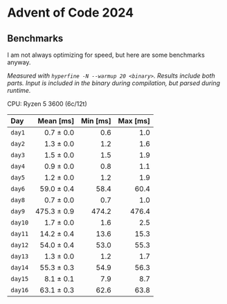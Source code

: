 # Advent of Code 2024

## Benchmarks

I am not always optimizing for speed, but here are some benchmarks anyway.

_Measured with `hyperfine -N --warmup 20 <binary>`. Results include both parts.
Input is included in the binary during compilation, but parsed during runtime._

CPU: Ryzen 5 3600 (6c/12t)

| Day     |   Mean [ms] | Min [ms] | Max [ms] |
| :------ | ----------: | -------: | -------: |
| `day1`  |   0.7 ± 0.0 |      0.6 |      1.0 |
| `day2`  |   1.3 ± 0.0 |      1.2 |      1.6 |
| `day3`  |   1.5 ± 0.0 |      1.5 |      1.9 |
| `day4`  |   0.9 ± 0.0 |      0.8 |      1.1 |
| `day5`  |   1.2 ± 0.0 |      1.2 |      1.9 |
| `day6`  |  59.0 ± 0.4 |     58.4 |     60.4 |
| `day8`  |   0.7 ± 0.0 |      0.7 |      1.0 |
| `day9`  | 475.3 ± 0.9 |    474.2 |    476.4 |
| `day10` |   1.7 ± 0.0 |      1.6 |      2.5 |
| `day11` |  14.2 ± 0.4 |     13.6 |     15.3 |
| `day12` |  54.0 ± 0.4 |     53.0 |     55.3 |
| `day13` |   1.3 ± 0.0 |      1.2 |      1.7 |
| `day14` |  55.3 ± 0.3 |     54.9 |     56.3 |
| `day15` |   8.1 ± 0.1 |      7.9 |      8.7 |
| `day16` |  63.1 ± 0.3 |     62.6 |     63.8 |

